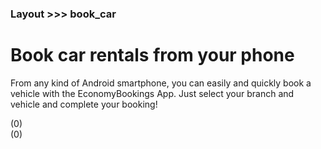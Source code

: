 ### Layout >>> book_car

<html>

<div class="layout_bok_car">
    <div class="layout_bok_car--back_tone"></div>
    <div class="container_bok_car">
        <div class="main_box_bok_car">
            <div class="main_box_bok_car-row">
                <h1 class="heading_bok_car">Book car rentals from your phone</h1>
                <p class="text_bok_car font_r_18">From any kind of Android smartphone, you can easily and quickly book a vehicle with the EconomyBookings App. Just select your branch and vehicle and complete your booking!</p>
                <div class="vote_bok_car cf">
                    <div class="vote_bok_car-row">
                        <a class="appbtn-large google--light appbtn_bok_car"></a>
                        <div class="rating rating_bok_car">
                            <span class="icon_star_empty"></span>
                            <span class="icon_star_empty"></span>
                            <span class="icon_star_empty"></span>
                            <span class="icon_star_empty"></span>
                            <span class="icon_star_empty"></span> (0)
                        </div>
                    </div>
                    <div class="vote_bok_car-row">
                        <a class="appbtn-large apple--light appbtn_bok_car"></a>
                        <div class="rating rating_bok_car">
                            <span class="icon_star_empty"></span>
                            <span class="icon_star_empty"></span>
                            <span class="icon_star_empty"></span>
                            <span class="icon_star_empty"></span>
                            <span class="icon_star_empty"></span> (0)
                        </div>
                    </div>
                </div>
                <div class="rental_bok_car">
                    <a href="#"><img class="rental_bok_car-item" src="../dist/assets/images/crn.png" alt=""></a>
                    <a href="#"><img class="rental_bok_car-item" src="../dist/assets/images/auto-renta.png" alt=""></a>
                </div>
            </div>
            <div class="main_box_bok_car-row">
                <div class="phone_img_bok_car">
                    <a href="#"><img src="../dist/assets/images/phone.png" alt=""></a>
                </div>
            </div>
        </div>
    </div>
</div>

</html>
